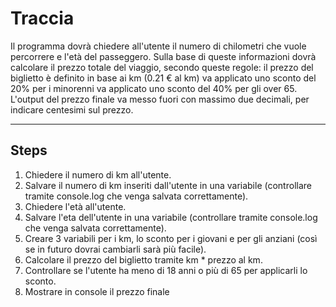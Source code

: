 # Traccia

Il programma dovrà chiedere all'utente il numero di chilometri che vuole percorrere e l'età del passeggero.
Sulla base di queste informazioni dovrà calcolare il prezzo totale del viaggio, secondo queste regole:
il prezzo del biglietto è definito in base ai km (0.21 € al km)
va applicato uno sconto del 20% per i minorenni
va applicato uno sconto del 40% per gli over 65.
L'output del prezzo finale va messo fuori con massimo due decimali, per indicare centesimi sul prezzo.

---

## Steps

1. Chiedere il numero di km all'utente.
1. Salvare il numero di km inseriti dall'utente in una variabile (controllare tramite console.log che venga salvata correttamente).
1. Chiedere l'età all'utente.
1. Salvare l'eta dell'utente in una variabile (controllare tramite console.log che venga salvata correttamente).
1. Creare 3 variabili per i km, lo sconto per i giovani e per gli anziani (così se in futuro dovrai cambiarli sarà più facile).
1. Calcolare il prezzo del biglietto tramite km \* prezzo al km.
1. Controllare se l'utente ha meno di 18 anni o più di 65 per applicarli lo sconto.
1. Mostrare in console il prezzo finale
